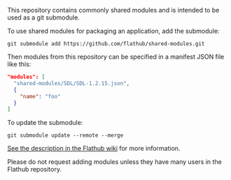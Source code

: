 This repository contains commonly shared modules and is intended to be used as a git submodule.

To use shared modules for packaging an application, add the submodule:

```
git submodule add https://github.com/flathub/shared-modules.git
```

Then modules from this repository can be specified in a manifest JSON file like this:

```json
"modules": [
  "shared-modules/SDL/SDL-1.2.15.json",
  {
    "name": "foo"
  }
]
```

To update the submodule:

```
git submodule update --remote --merge
```


[See the description in the Flathub wiki](https://github.com/flathub/flathub/wiki/App-Requirements#shared-modules) for more information.

Please do not request adding modules unless they have many users in the Flathub repository.
